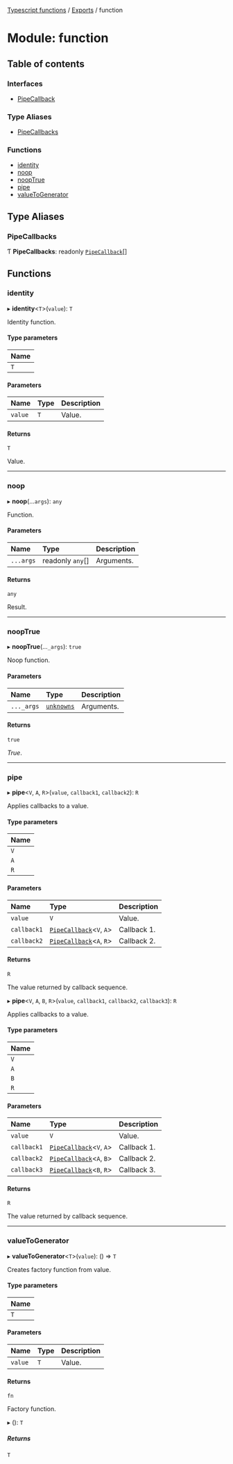 [Typescript functions](../index.md) / [Exports](../modules.md) / function

# Module: function

## Table of contents

### Interfaces

- [PipeCallback](../interfaces/function.PipeCallback.md)

### Type Aliases

- [PipeCallbacks](function.md#pipecallbacks)

### Functions

- [identity](function.md#identity)
- [noop](function.md#noop)
- [noopTrue](function.md#nooptrue)
- [pipe](function.md#pipe)
- [valueToGenerator](function.md#valuetogenerator)

## Type Aliases

### PipeCallbacks

Ƭ **PipeCallbacks**: readonly [`PipeCallback`](../interfaces/function.PipeCallback.md)[]

## Functions

### identity

▸ **identity**<`T`\>(`value`): `T`

Identity function.

#### Type parameters

| Name |
| :------ |
| `T` |

#### Parameters

| Name | Type | Description |
| :------ | :------ | :------ |
| `value` | `T` | Value. |

#### Returns

`T`

Value.

___

### noop

▸ **noop**(...`args`): `any`

Function.

#### Parameters

| Name | Type | Description |
| :------ | :------ | :------ |
| `...args` | readonly `any`[] | Arguments. |

#### Returns

`any`

Result.

___

### noopTrue

▸ **noopTrue**(...`_args`): ``true``

Noop function.

#### Parameters

| Name | Type | Description |
| :------ | :------ | :------ |
| `..._args` | [`unknowns`](types_core.md#unknowns) | Arguments. |

#### Returns

``true``

_True_.

___

### pipe

▸ **pipe**<`V`, `A`, `R`\>(`value`, `callback1`, `callback2`): `R`

Applies callbacks to a value.

#### Type parameters

| Name |
| :------ |
| `V` |
| `A` |
| `R` |

#### Parameters

| Name | Type | Description |
| :------ | :------ | :------ |
| `value` | `V` | Value. |
| `callback1` | [`PipeCallback`](../interfaces/function.PipeCallback.md)<`V`, `A`\> | Callback 1. |
| `callback2` | [`PipeCallback`](../interfaces/function.PipeCallback.md)<`A`, `R`\> | Callback 2. |

#### Returns

`R`

The value returned by callback sequence.

▸ **pipe**<`V`, `A`, `B`, `R`\>(`value`, `callback1`, `callback2`, `callback3`): `R`

Applies callbacks to a value.

#### Type parameters

| Name |
| :------ |
| `V` |
| `A` |
| `B` |
| `R` |

#### Parameters

| Name | Type | Description |
| :------ | :------ | :------ |
| `value` | `V` | Value. |
| `callback1` | [`PipeCallback`](../interfaces/function.PipeCallback.md)<`V`, `A`\> | Callback 1. |
| `callback2` | [`PipeCallback`](../interfaces/function.PipeCallback.md)<`A`, `B`\> | Callback 2. |
| `callback3` | [`PipeCallback`](../interfaces/function.PipeCallback.md)<`B`, `R`\> | Callback 3. |

#### Returns

`R`

The value returned by callback sequence.

___

### valueToGenerator

▸ **valueToGenerator**<`T`\>(`value`): () => `T`

Creates factory function from value.

#### Type parameters

| Name |
| :------ |
| `T` |

#### Parameters

| Name | Type | Description |
| :------ | :------ | :------ |
| `value` | `T` | Value. |

#### Returns

`fn`

Factory function.

▸ (): `T`

##### Returns

`T`
